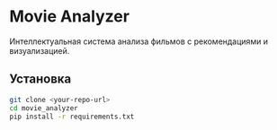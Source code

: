 # Movie Analyzer

Интеллектуальная система анализа фильмов с рекомендациями и визуализацией.

## Установка

```bash
git clone <your-repo-url>
cd movie_analyzer
pip install -r requirements.txt

